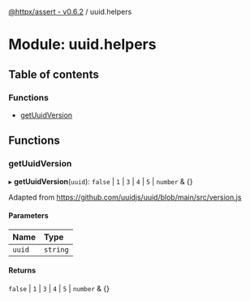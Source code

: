 [@httpx/assert - v0.6.2](../README.md) / uuid.helpers

# Module: uuid.helpers

## Table of contents

### Functions

- [getUuidVersion](uuid_helpers.md#getuuidversion)

## Functions

### getUuidVersion

▸ **getUuidVersion**(`uuid`): ``false`` \| ``1`` \| ``3`` \| ``4`` \| ``5`` \| `number` & {}

Adapted from https://github.com/uuidjs/uuid/blob/main/src/version.js

#### Parameters

| Name | Type |
| :------ | :------ |
| `uuid` | `string` |

#### Returns

``false`` \| ``1`` \| ``3`` \| ``4`` \| ``5`` \| `number` & {}
